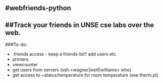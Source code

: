 #webfriends-python
------------
##Track your friends in UNSE cse labs over the web.
-----
###To-do:

- .friends access - keep a friends list? add users etc
- printers
- viewcounter
- get users from servers (ssh <wagner|weill|williams> who)
- get access to ~status/temperature for room temperature (see therm.pl)
